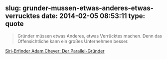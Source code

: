slug: grunder-mussen-etwas-anderes-etwas-verrucktes
date: 2014-02-05 08:53:11
type: quote
---

> Gründer müssen etwas Anderes, etwas Verrücktes machen. Denn das Offensichtliche kann ein großes Unternehmen besser.

[Siri-Erfinder Adam Cheyer: Der Parallel-Gründer](http://www.gruenderszene.de/allgemein/adam-cheyer-siri-interview)
